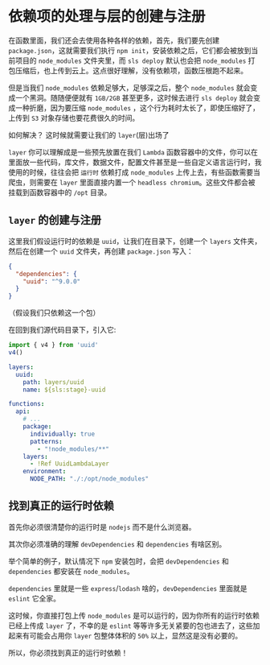 # 依赖项的处理与层的创建与注册

在函数里面，我们还会去使用各种各样的依赖，首先，我们要先创建 `package.json`，这就需要我们执行 `npm init`，安装依赖之后，它们都会被放到当前项目的 `node_modules` 文件夹里，而 `sls deploy` 默认也会把 `node_modules` 打包压缩后，也上传到云上。这点很好理解，没有依赖项，函数压根跑不起来。

但是当我们 `node_modules` 依赖足够大，足够深之后，整个 `node_modules` 就会变成一个黑洞。随随便便就有 `1GB/2GB` 甚至更多，这时候去进行 `sls deploy` 就会变成一种折磨，因为要压缩 `node_modules` ，这个行为耗时太长了，即使压缩好了，上传到 `S3` 对象存储也要花费很久的时间。

如何解决？ 这时候就需要让我们的 `layer`(层)出场了

`layer` 你可以理解成是一些预先放置在我们 `Lambda` 函数容器中的文件，你可以在里面放一些代码，库文件，数据文件，配置文件甚至是一些自定义语言运行时，我使用的时候，往往会把 `运行时` 依赖打成 `node_modules` 上传上去，有些函数需要当爬虫，则需要在 `layer` 里面直接内置一个 `headless chromium`。这些文件都会被挂载到函数容器中的 `/opt` 目录。

## `layer` 的创建与注册

这里我们假设运行时的依赖是 `uuid`，让我们在目录下，创建一个 `layers` 文件夹，然后在创建一个 `uuid` 文件夹，再创建 `package.json` 写入：

```json
{
  "dependencies": {
    "uuid": "^9.0.0"
  }
}
```

（假设我们只依赖这一个包）

在回到我们源代码目录下，引入它:

```ts
import { v4 } from 'uuid'
v4()
```

```yml
layers:
  uuid:
    path: layers/uuid
    name: ${sls:stage}-uuid

functions:
  api:
    # ...
    package:
      individually: true
      patterns:
        - "!node_modules/**"
    layers:
      - !Ref UuidLambdaLayer
    environment:
      NODE_PATH: "./:/opt/node_modules"
```

## 找到真正的运行时依赖

首先你必须很清楚你的运行时是 `nodejs` 而不是什么浏览器。

其次你必须准确的理解 `devDependencies` 和 `dependencies` 有啥区别。

举个简单的例子，默认情况下 `npm` 安装包时，会把 `devDependencies` 和 `dependencies` 都安装在 `node_modules`。

`dependencies` 里就是一些 `express`/`lodash` 啥的，`devDependencies` 里面就是 `eslint` 它全家。

这时候，你直接打包上传 `node_modules` 是可以运行的，因为你所有的运行时依赖已经上传成 `layer` 了，不幸的是 `eslint` 等等许多无关紧要的包也进去了，这些加起来有可能会占用你 `layer` 包整体体积的 `50%` 以上，显然这是没有必要的。

所以，你必须找到真正的运行时依赖！
